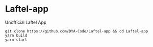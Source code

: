 # Laftel-app
Unofficial Laftel App

```
git clone https://github.com/DYA-Code/Laftel-app && cd Laftel-app
yarn build
yarn start
```
